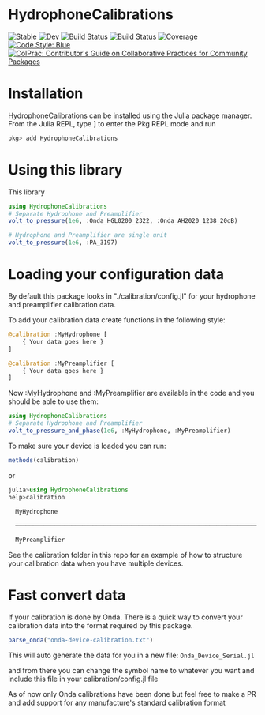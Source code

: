 # HydrophoneCalibrations

[![Stable](https://img.shields.io/badge/docs-stable-blue.svg)](https://mofii.github.io/HydrophoneCalibrations.jl/stable)
[![Dev](https://img.shields.io/badge/docs-dev-blue.svg)](https://mofii.github.io/HydrophoneCalibrations.jl/dev)
[![Build Status](https://github.com/mofii/HydrophoneCalibrations.jl/workflows/CI/badge.svg)](https://github.com/mofii/HydrophoneCalibrations.jl/actions)
[![Build Status](https://travis-ci.com/mofii/HydrophoneCalibrations.jl.svg?branch=master)](https://travis-ci.com/mofii/HydrophoneCalibrations.jl)
[![Coverage](https://codecov.io/gh/mofii/HydrophoneCalibrations.jl/branch/master/graph/badge.svg)](https://codecov.io/gh/mofii/HydrophoneCalibrations.jl)
[![Code Style: Blue](https://img.shields.io/badge/code%20style-blue-4495d1.svg)](https://github.com/invenia/BlueStyle)
[![ColPrac: Contributor's Guide on Collaborative Practices for Community Packages](https://img.shields.io/badge/ColPrac-Contributor's%20Guide-blueviolet)](https://github.com/SciML/ColPrac)

# Installation
HydrophoneCalibrations can be installed using the Julia package manager. From the Julia REPL, type ] to enter the Pkg REPL mode and run

```julia
pkg> add HydrophoneCalibrations
```

# Using this library
This library 

```julia
using HydrophoneCalibrations
# Separate Hydrophone and Preamplifier
volt_to_pressure(1e6, :Onda_HGL0200_2322, :Onda_AH2020_1238_20dB)

# Hydrophone and Preamplifier are single unit
volt_to_pressure(1e6, :PA_3197)
```
# Loading your configuration data
By default this package looks in "./calibration/config.jl" for your
hydrophone and preamplifier calibration data.

To add your calibration data create functions in the following style:

```julia
@calibration :MyHydrophone [
    { Your data goes here }
]

@calibration :MyPreamplifier [
    { Your data goes here }
]
```

Now :MyHydrophone and :MyPreamplifier are available in the code and you
should be able to use them:
```julia
using HydrophoneCalibrations
# Separate Hydrophone and Preamplifier
volt_to_pressure_and_phase(1e6, :MyHydrophone, :MyPreamplifier)
```

To make sure your device is loaded you can run:
```julia
methods(calibration)
```
or
```julia
julia>using HydrophoneCalibrations
help>calibration

  MyHydrophone

  ────────────────────────────────────────────────────────────────────────────────

  MyPreamplifier
```


See the calibration folder in this repo for an example of how to structure your calibration data when you have multiple devices.

# Fast convert data
If your calibration is done by Onda. There is a quick way to convert your
calibration data into the format required by this package.

```julia
parse_onda("onda-device-calibration.txt")
```
This will auto generate the data for you in a new file: `Onda_Device_Serial.jl`

and from there you can change the symbol name to whatever you want and include this file in your calibration/config.jl file

As of now only Onda calibrations have been done but feel free to make a PR and add support for any manufacture's standard calibration format
